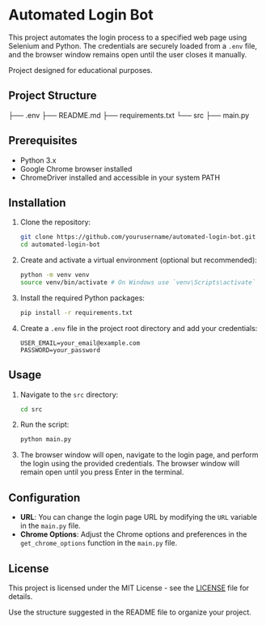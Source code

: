 # Automated Login Bot

This project automates the login process to a specified web page using Selenium and Python. The credentials are securely loaded from a `.env` file, and the browser window remains open until the user closes it manually.

Project designed for educational purposes.

## Project Structure

├── .env
├── README.md
├── requirements.txt
└── src
├── main.py


## Prerequisites

- Python 3.x
- Google Chrome browser installed
- ChromeDriver installed and accessible in your system PATH

## Installation

1. Clone the repository:
    ```sh
    git clone https://github.com/yourusername/automated-login-bot.git
    cd automated-login-bot
    ```

2. Create and activate a virtual environment (optional but recommended):
    ```sh
    python -m venv venv
    source venv/bin/activate # On Windows use `venv\Scripts\activate`
    ```

3. Install the required Python packages:
    ```sh
    pip install -r requirements.txt
    ```

4. Create a `.env` file in the project root directory and add your credentials:
    ```env
    USER_EMAIL=your_email@example.com
    PASSWORD=your_password
    ```

## Usage

1. Navigate to the `src` directory:
    ```sh
    cd src
    ```

2. Run the script:
    ```sh
    python main.py
    ```

3. The browser window will open, navigate to the login page, and perform the login using the provided credentials. The browser window will remain open until you press Enter in the terminal.

## Configuration

- **URL**: You can change the login page URL by modifying the `URL` variable in the `main.py` file.
- **Chrome Options**: Adjust the Chrome options and preferences in the `get_chrome_options` function in the `main.py` file.

## License

This project is licensed under the MIT License - see the [LICENSE](LICENSE) file for details.

Use the structure suggested in the README file to organize your project.